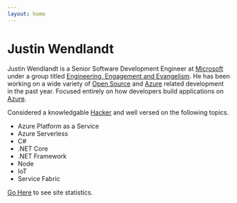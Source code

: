 ```yaml
---
layout: home
---
```

# Justin Wendlandt

Justin Wendlandt is a Senior Software Development Engineer at [Microsoft](https://www.microsoft.com/) under a group titled [Engineering, Engagement and Evangelism](https://microsoft.github.io/techcasestudies/). He has been working on a wide variety of [Open Source](https://github.com/) and [Azure](https://azure.com/) related development in the past year. Focused entirely on how developers build applications on [Azure](https://azure.com/).

Considered a knowledgable [Hacker](https://en.wikipedia.org/wiki/Hacker_culture) and well versed on the following topics.

* Azure Platform as a Service
* Azure Serverless
* C#
* .NET Core
* .NET Framework
* Node
* IoT
* Service Fabric

[Go Here](/analytics) to see site statistics.
